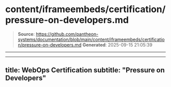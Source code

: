 # content/iframeembeds/certification/pressure-on-developers.md

> **Source**: https://github.com/pantheon-systems/documentation/blob/main/content/iframeembeds/certification/pressure-on-developers.md
> **Generated**: 2025-09-15 21:05:39

---

---
title: WebOps Certification
subtitle: "Pressure on Developers"
---

<Partial file="certification-guide/pressure-on-developers.md" />
